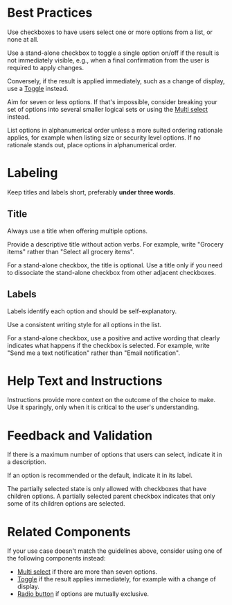# Best Practices

Use checkboxes to have users select one or more options from a list, or none at all.

Use a stand-alone checkbox to toggle a single option on/off if the result is not immediately visible, e.g., when a final confirmation from the user is required to apply changes.

Conversely, if the result is applied immediately, such as a change of display, use a [Toggle](#/form/FlatSelect) instead.

Aim for seven or less options. If that's impossible, consider breaking your set of options into several smaller logical sets or using the [Multi select](#/form/MultiSelect) instead.

List options in alphanumerical order unless a more suited ordering rationale applies, for example when listing size or security level options. If no rationale stands out, place options in alphanumerical order.

# Labeling

Keep titles and labels short, preferably **under three words**.

## Title

Always use a title when offering multiple options.

Provide a descriptive title without action verbs. For example, write "Grocery items" rather than "Select all grocery items".

For a stand-alone checkbox, the title is optional. Use a title only if you need to dissociate the stand-alone checkbox from other adjacent checkboxes.

## Labels

Labels identify each option and should be self-explanatory.

Use a consistent writing style for all options in the list.

For a stand-alone checkbox, use a positive and active wording that clearly indicates what happens if the checkbox is selected. For example, write "Send me a text notification" rather than "Email notification".

# Help Text and Instructions

Instructions provide more context on the outcome of the choice to make. Use it sparingly, only when it is critical to the user's understanding.

# Feedback and Validation

If there is a maximum number of options that users can select, indicate it in a description.

If an option is recommended or the default, indicate it in its label.

The partially selected state is only allowed with checkboxes that have children options. A partially selected parent checkbox indicates that only some of its children options are selected.

# Related Components

If your use case doesn't match the guidelines above, consider using one of the following components instead:

-   [Multi select](#/form/MultiSelect) if there are more than seven options.
-   [Toggle](#/form/FlatSelect) if the result applies immediately, for example with a change of display.
-   [Radio button](#/form/RadioButton) if options are mutually exclusive.
